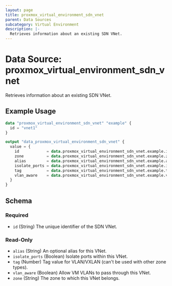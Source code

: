 ```yaml
---
layout: page
title: proxmox_virtual_environment_sdn_vnet
parent: Data Sources
subcategory: Virtual Environment
description: |-
  Retrieves information about an existing SDN VNet.
---
```


# Data Source: proxmox_virtual_environment_sdn_vnet

Retrieves information about an existing SDN VNet.

## Example Usage

```terraform
data "proxmox_virtual_environment_sdn_vnet" "example" {
  id = "vnet1"
}

output "data_proxmox_virtual_environment_sdn_vnet" {
  value = {
    id            = data.proxmox_virtual_environment_sdn_vnet.example.id
    zone          = data.proxmox_virtual_environment_sdn_vnet.example.zone
    alias         = data.proxmox_virtual_environment_sdn_vnet.example.alias
    isolate_ports = data.proxmox_virtual_environment_sdn_vnet.example.isolate_ports
    tag           = data.proxmox_virtual_environment_sdn_vnet.example.tag
    vlan_aware    = data.proxmox_virtual_environment_sdn_vnet.example.vlan_aware
  }
}
```

<!-- schema generated by tfplugindocs -->
## Schema

### Required

- `id` (String) The unique identifier of the SDN VNet.

### Read-Only

- `alias` (String) An optional alias for this VNet.
- `isolate_ports` (Boolean) Isolate ports within this VNet.
- `tag` (Number) Tag value for VLAN/VXLAN (can't be used with other zone types).
- `vlan_aware` (Boolean) Allow VM VLANs to pass through this VNet.
- `zone` (String) The zone to which this VNet belongs.
